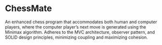 # ChessMate
An enhanced chess program that accommodates both human and computer players, where the computer player’s next move is generated using the Minimax algorithm. Adheres to the MVC architecture, observer pattern, and SOLID design principles, minimizing coupling and maximizing cohesion.
